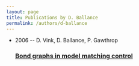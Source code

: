 ```yaml
---
layout: page
title: Publications by D. Ballance
permalink: /authors/d-ballance
---
```


<ul class="post-list">
<li><span class='post-meta'>2006 -- D. Vink, D. Ballance, P. Gawthrop</span><h3><a class='post-link' href="{{ site.baseurl }}/bond-graphs-in-model-matching-control">Bond graphs in model matching control</a></h3></li>

</ul>
